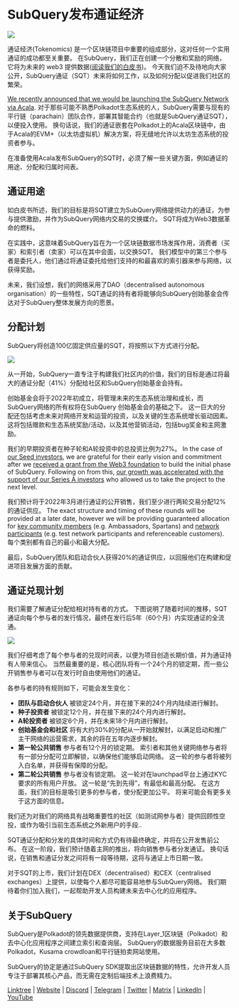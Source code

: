 # SubQuery发布通证经济

![](https://miro.medium.com/max/1400/1*e42FM0TsNgOM3VacoctOzQ.png)

通证经济(Tokenomics) 是一个区块链项目中重要的组成部分，这对任何一个实用通证的成功都至关重要。 在SubQuery，我们正在创建一个分散和奖励的网络，它将为未来的 web3 提供数据([阅读我们的白皮书](https://static.subquery.network/whitepaper.pdf))。 今天我们迫不及待地向大家公开，SubQuery通证（SQT）未来将如何工作，以及如何分配以促进我们社区的繁荣。

[We recently announced that we would be launching the SubQuery Network via Acala](./20211220-tokenomics.md). 对于那些可能不熟悉Polkadot生态系统的人，SubQuery需要与现有的平行链（parachain）团队合作，部署其智能合约（也就是SubQuery通证SQT），以便投入使用。 换句话说，我们的通证嵌套在Polkadot上的Acala区块链中，由于Acala的EVM+（以太坊虚拟机）解决方案，将无缝地允许以太坊生态系统的投资者参与。

在准备使用Acala发布SubQuery的SQT时，必须了解一些关键方面，例如通证的用途、分配和归属时间表。

## 通证用途

如白皮书所述，我们的目标是将SQT建立为SubQuery网络提供动力的通证，为参与提供激励，并作为SubQuery网络内交易的交换媒介。 SQT将成为Web3数据革命的燃料。

在实践中，这意味着SubQuery旨在为一个区块链数据市场发挥作用，消费者（买家）和索引者（卖家）可以在其中会面，以交换SQT。 我们模型中的第三个参与者是委托人，他们通过将通证委托给他们支持的和最喜欢的索引器来参与网络，以获得奖励。

未来，我们设想，我们的网络采用了DAO（decentralised autonomous organisation）的一些特性，SQT通证的持有者将能够向SubQuery创始基金会传达对于SubQuery整体发展方向的愿景。

## 分配计划

SubQuery将创造100亿固定供应量的SQT，将按照以下方式进行分配。

![](https://miro.medium.com/max/1400/0*eG2TM3J0NZDaT14m)

从一开始，SubQuery一直专注于构建我们社区内的价值，我们的目标是通过将最大的通证分配（41%）分配给社区和SubQuery创始基金会持有。

创始基金会将于2022年初成立，将管理未来的生态系统治理和成长，而SubQuery网络的所有权将在SubQuery 创始基金会的基础之下。 这一巨大的分配还包括考虑未来对网络开发和运营的投资，以及关键的生态系统增长驱动因素。 这将包括赠款和生态系统奖励/活动，以及其他营销活动，包括bug奖金和主网激励。

我们的早期投资者在种子轮和A轮投资中的总投资比例为27%。 In the case of [our Seed investors](./20210312-SubQuery-Raises-%241.8M-Seed-Round-for-Future-Expansion.md), we are grateful for their early vision and commitment after we [received a grant from the Web3 foundation](./20210207-SubQuery-Delivers-Its-Open-Source-SDK-Following-a-Web3-Foundation-Grant.md) to build the initial phase of SubQuery. Following on from this, [our growth was accelerated with the support of our Series A investors](./20210908-SubQuery-Announces-US%249-Million-Funding-Round.md) who allowed us to take the project to the next level.

我们预计将于2022年3月进行通证的公开销售，我们至少进行两轮交易分配12%的通证供应。 The exact structure and timing of these rounds will be provided at a later date, however we will be providing guaranteed allocation for [key community members](./20210713-Introducing-the-SubQuery-Ambassador-Program.md) (e.g. Ambassadors, Spartans) and [network participants](./20211202-indexer-invitation.md) (e.g. test network participants and referenceable customers). 每个类别都有自己的最小和最大分配。

最后，SubQuery团队和启动合伙人获得20%的通证供应，以回报他们在构建和促进项目发展方面的贡献。

## 通证兑现计划

我们需要了解通证分配给相对持有者的方式。 下图说明了随着时间的推移，SQT通证向每个参与者的发行情况，最终在发行后5年（60个月）内实现通证的全流通。

![](https://miro.medium.com/max/1400/0*mfIBkH4SjFZgGuIq)

我们仔细考虑了每个参与者的兑现时间表，以便为项目创造长期价值，并为通证持有人带来信心。 当然最重要的是，核心团队将有一个24个月的锁定期，而一些公开销售参与者可以在发行时自由使用他们的通证。

各参与者的持有规则如下，可能会发生变化：

- **团队与启动合伙人** 被锁定24个月，并在接下来的24个月内陆续进行解封。
- **种子投资者** 被锁定12个月，并在接下来的24个月内进行解封。
- **A轮投资者** 被锁定6个月，并在未来18个月内进行解封。
- **创始基金会和社区** 将有大约30%的分配从一开始就解封，以满足启动和推广主干网络的运营需求，其余的将在五年内逐步解封。
- **第一轮公共销售** 参与者有12个月的锁定期。 索引者和其他关键网络参与者将有一部分分配可立即解锁，以确保他们能够启动网络。 这一轮的参与者将被列入白名单，并获得有保障的分配。
- **第二轮公共销售** 参与者没有锁定期。 这一轮对在launchpad平台上通过KYC要求的所有用户开放。 这一轮是“先到先得”，有最低和最高分配。 在这方面，我们的目标是吸引更多的参与者，使分配更加公平。 将来可能会有更多关于这方面的信息。

我们还为对我们的网络具有战略重要性的社区（如测试网参与者）提供回顾性空投，或作为吸引当前生态系统之外新用户的手段..

SQT通证分配和分发的具体时间和方式仍有待最终确定，并将在公开发售前公布。 在这一阶段，我们预计随着主网的推出，将向销售参与者分发通证。 换句话说，在销售和通证分发之间将有一段等待期，这将与通证上市日期一致。

对于SQT的上市，我们计划在DEX（decentralised）和CEX（centralised exchanges）上提供，以使每个人都尽可能容易地参与SubQuery网络。 我们期待着你们加入我们，一起帮助开发人员构建未来去中心化的应用程序。

## 关于SubQuery

SubQuery是Polkadot的领先数据提供商，支持在Layer_1区块链（Polkadot）和去中心化应用程序之间建立索引和查询层。 SubQuery的数据服务目前在大多数Polkadot，Kusama crowdloan和平行链拍卖网站使用。

SubQuery的协定是通过SubQuery SDK提取出区块链数据的特性，允许开发人员专注于部署其核心产品，而无需在定制后端技术上浪费精力。

​​​​[Linktree](https://linktr.ee/subquerynetwork) | [Website](https://subquery.network/) | [Discord](https://discord.com/invite/78zg8aBSMG) | [Telegram](https://t.me/subquerynetwork) | [Twitter](https://twitter.com/subquerynetwork) | [Matrix](https://matrix.to/#/#subquery:matrix.org) | [LinkedIn](https://www.linkedin.com/company/subquery) | [YouTube](https://www.youtube.com/channel/UCi1a6NUUjegcLHDFLr7CqLw)

